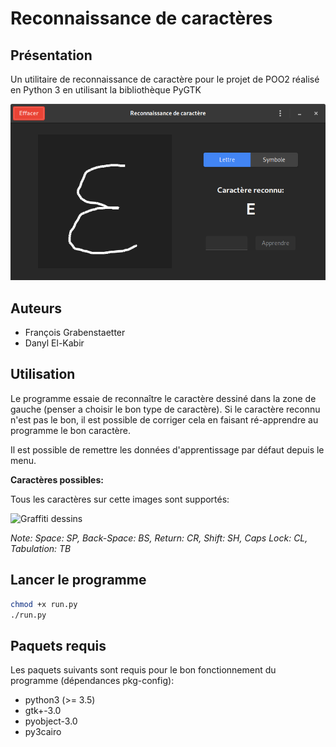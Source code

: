 # Reconnaissance de caractères

## Présentation

Un utilitaire de reconnaissance de caractère pour le projet de POO2 réalisé en Python 3 en utilisant la bibliothèque PyGTK

![Reconnaissance de caractères](img/screenshot.png)

## Auteurs

* François Grabenstaetter
* Danyl El-Kabir

## Utilisation

Le programme essaie de reconnaître le caractère dessiné dans la zone de gauche (penser a choisir le bon type de caractère). Si le caractère reconnu n'est pas le bon, il est possible de corriger cela en faisant ré-apprendre au programme le bon caractère.

Il est possible de remettre les données d'apprentissage par défaut depuis le menu.

**Caractères possibles:**

Tous les caractères sur cette images sont supportés:

![Graffiti dessins](img/graffiti.png)

*Note: Space: SP, Back-Space: BS, Return: CR, Shift: SH, Caps Lock: CL, Tabulation: TB*

## Lancer le programme

```bash
chmod +x run.py
./run.py
```

## Paquets requis

Les paquets suivants sont requis pour le bon fonctionnement du programme (dépendances pkg-config):

- python3 (>= 3.5)
- gtk+-3.0
- pyobject-3.0
- py3cairo
